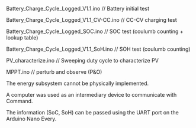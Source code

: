 Battery_Charge_Cycle_Logged_V1.1.ino                              // Battery initial test

Battery_Charge_Cycle_Logged_V1.1_CV-CC.ino                        // CC-CV charging test

Battery_Charge_Cycle_Logged_SOC.ino                               // SOC test (coulumb counting + lookup table)

Battery_Charge_Cycle_Logged_V1.1_SoH.ino                          // SOH test (coulumb counting)

PV_characterize.ino                                               // Sweeping duty cycle to characterize PV

MPPT.ino                                                          // perturb and observe (P&O)



The energy subsystem cannot be physically implemented.

A computer was used as an intermediary device to communicate with Command.

The information (SoC, SoH) can be passed using the UART port on the Arduino Nano Every.
